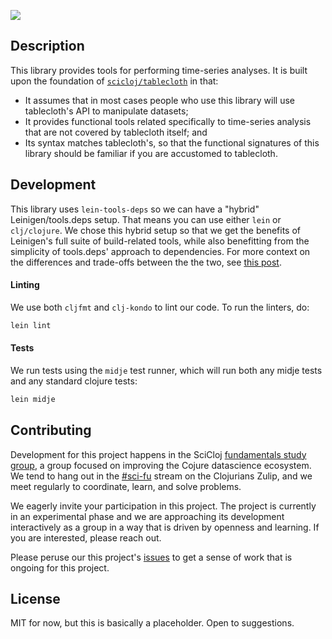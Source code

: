 ![](https://github.com/scicloj/tablecloth.time/actions/workflows/cd.yml/badge.svg)


## Description

This library provides tools for performing time-series analyses. It is built upon
the foundation of [`scicloj/tablecloth`]() in that:

* It assumes that in most cases people who use this library will use tablecloth's API
to manipulate datasets;
* It provides functional tools related specifically to time-series analysis
that are not covered by tablecloth itself; and
* Its syntax matches tablecloth's, so that the functional signatures
of this library should be familiar if you are accustomed to tablecloth.

## Development

This library uses `lein-tools-deps` so we can have a "hybrid" Leinigen/tools.deps
setup. That means you can use either `lein` or `clj/clojure`. We chose this hybrid
setup so that we get the benefits of Leinigen's full suite of build-related tools,
while also benefitting from the simplicity of tools.deps' approach to dependencies.
For more context on the differences and trade-offs between the the two, see [this post](https://clojureverse.org/t/is-there-a-sales-pitch-for-switching-to-deps-edn-from-lein-in-2020/5367/5).

#### Linting

We use both `cljfmt` and `clj-kondo` to lint our code. To run the linters, do:
```bash
lein lint
```

#### Tests

We run tests using the `midje` test runner, which will run both any midje tests
and any standard clojure tests:
```bash
lein midje
```

## Contributing

Development for this project happens in the SciCloj [fundamentals study group](https://scicloj.github.io/pages/web_meetings/#sci-fu_group), a group focused on improving the Cojure datascience ecosystem. We tend to hang out in the [\#sci-fu](https://clojurians.zulipchat.com/#narrow/stream/265544-sci-fu) stream on the Clojurians Zulip, and we meet regularly to coordinate, learn, and solve problems.

We eagerly invite your participation in this project. The project is currently in an experimental phase and we are approaching its development interactively as a group in a way that is driven by openness and learning. If you are interested, please reach out.

Please peruse our this project's [issues](https://github.com/scicloj/tablecloth.time/issues) to get a sense of work that is ongoing for this project.

## License

MIT for now, but this is basically a placeholder.  Open to suggestions.
